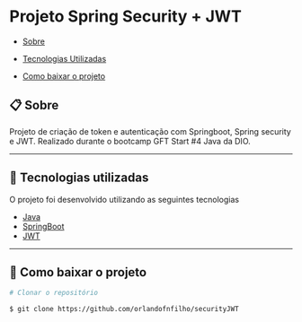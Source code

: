 ﻿# Projeto Spring Security + JWT

  

-  [Sobre](#-sobre)

-  [Tecnologias Utilizadas](#-Tecnologias-utilizadas)

-  [Como baixar o projeto](#-Como-baixar-o-projeto)

  

## 📋 Sobre

  

Projeto de criação de token e autenticação com Springboot, Spring security e JWT. Realizado durante o bootcamp GFT Start #4 Java da DIO.

  

---

  
  

## 🚀 Tecnologias utilizadas

  

O projeto foi desenvolvido utilizando as seguintes tecnologias

  

-  [Java](https://www.java.com/pt-BR/)
-  [SpringBoot](https://spring.io/)
- [JWT](https://jwt.io/)
---

  

## 📁 Como baixar o projeto

  

```bash
# Clonar o repositório

$ git clone https://github.com/orlandofnfilho/securityJWT

```
